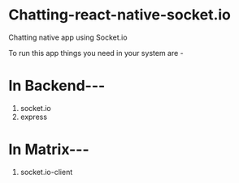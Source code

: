 # Chatting-react-native-socket.io
Chatting native app using Socket.io

To run this app things you need in your system are -

# In Backend---
1. socket.io
2. express

# In Matrix---
1. socket.io-client

